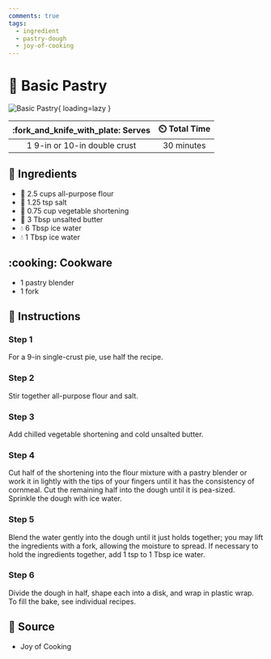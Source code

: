 ```yaml
---
comments: true
tags:
  - ingredient
  - pastry-dough
  - joy-of-cooking
---
```

# :pie: Basic Pastry

![Basic Pastry](../../assets/images/basic-pastry.jpg){ loading=lazy }

| :fork_and_knife_with_plate: Serves | :timer_clock: Total Time |
|:----------------------------------:|:-----------------------: |
| 1 9-in or 10-in double crust | 30 minutes |

## :salt: Ingredients

- :ear_of_rice: 2.5 cups all-purpose flour
- :salt: 1.25 tsp salt
- :carrot: 0.75 cup vegetable shortening
- :butter: 3 Tbsp unsalted butter
- :droplet: 6 Tbsp ice water
- :droplet: 1 Tbsp ice water

## :cooking: Cookware

- 1 pastry blender
- 1 fork

## :pencil: Instructions

### Step 1

For a 9-in single-crust pie, use half the recipe.

### Step 2

Stir together all-purpose flour and salt.

### Step 3

Add chilled vegetable shortening and cold unsalted butter.

### Step 4

Cut half of the shortening into the flour mixture with a pastry blender or work it in lightly with the tips of your
fingers until it has the consistency of cornmeal. Cut the remaining half into the dough until it is pea-sized. Sprinkle
the dough with ice water.

### Step 5

Blend the water gently into the dough until it just holds together; you may lift the ingredients with a fork, allowing
the moisture to spread. If necessary to hold the ingredients together, add 1 tsp to 1 Tbsp ice water.

### Step 6

Divide the dough in half, shape each into a disk, and wrap in plastic wrap. To fill the bake, see individual recipes.

## :link: Source

- Joy of Cooking
